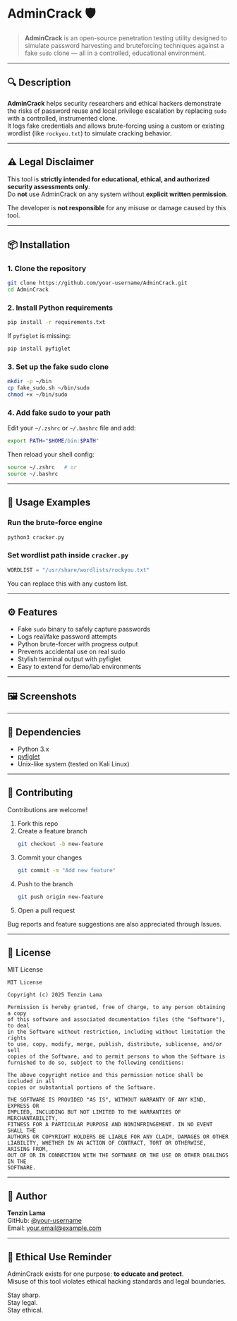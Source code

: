 # AdminCrack 🛡️

&#x20;&#x20;

> **AdminCrack** is an open-source penetration testing utility designed to simulate password harvesting and bruteforcing techniques against a fake `sudo` clone — all in a controlled, educational environment.

---

## 🔍 Description

**AdminCrack** helps security researchers and ethical hackers demonstrate the risks of password reuse and local privilege escalation by replacing `sudo` with a controlled, instrumented clone.\
It logs fake credentials and allows brute-forcing using a custom or existing wordlist (like `rockyou.txt`) to simulate cracking behavior.

---

## ⚠️ Legal Disclaimer

This tool is **strictly intended for educational, ethical, and authorized security assessments only**.\
Do **not** use AdminCrack on any system without **explicit written permission**.

The developer is **not responsible** for any misuse or damage caused by this tool.

---

## 📦 Installation

### 1. Clone the repository

```bash
git clone https://github.com/your-username/AdminCrack.git
cd AdminCrack
```

### 2. Install Python requirements

```bash
pip install -r requirements.txt
```

If `pyfiglet` is missing:

```bash
pip install pyfiglet
```

### 3. Set up the fake sudo clone

```bash
mkdir -p ~/bin
cp fake_sudo.sh ~/bin/sudo
chmod +x ~/bin/sudo
```

### 4. Add fake sudo to your path

Edit your `~/.zshrc` or `~/.bashrc` file and add:

```bash
export PATH="$HOME/bin:$PATH"
```

Then reload your shell config:

```bash
source ~/.zshrc   # or
source ~/.bashrc
```

---

## 🧪 Usage Examples

### Run the brute-force engine

```bash
python3 cracker.py
```

### Set wordlist path inside `cracker.py`

```python
WORDLIST = "/usr/share/wordlists/rockyou.txt"
```

You can replace this with any custom list.

---

## ⚙️ Features

- Fake `sudo` binary to safely capture passwords
- Logs real/fake password attempts
- Python brute-forcer with progress output
- Prevents accidental use on real sudo
- Stylish terminal output with pyfiglet
- Easy to extend for demo/lab environments

---

## 🖼️ Screenshots



---

## 🔗 Dependencies

- Python 3.x
- [pyfiglet](https://pypi.org/project/pyfiglet/)
- Unix-like system (tested on Kali Linux)

---

## 🤝 Contributing

Contributions are welcome!

1. Fork this repo
2. Create a feature branch
   ```bash
   git checkout -b new-feature
   ```
3. Commit your changes
   ```bash
   git commit -m "Add new feature"
   ```
4. Push to the branch
   ```bash
   git push origin new-feature
   ```
5. Open a pull request

Bug reports and feature suggestions are also appreciated through Issues.

---

## 📜 License

MIT License

```
MIT License

Copyright (c) 2025 Tenzin Lama

Permission is hereby granted, free of charge, to any person obtaining a copy
of this software and associated documentation files (the "Software"), to deal
in the Software without restriction, including without limitation the rights
to use, copy, modify, merge, publish, distribute, sublicense, and/or sell
copies of the Software, and to permit persons to whom the Software is
furnished to do so, subject to the following conditions:

The above copyright notice and this permission notice shall be included in all
copies or substantial portions of the Software.

THE SOFTWARE IS PROVIDED "AS IS", WITHOUT WARRANTY OF ANY KIND, EXPRESS OR
IMPLIED, INCLUDING BUT NOT LIMITED TO THE WARRANTIES OF MERCHANTABILITY,
FITNESS FOR A PARTICULAR PURPOSE AND NONINFRINGEMENT. IN NO EVENT SHALL THE
AUTHORS OR COPYRIGHT HOLDERS BE LIABLE FOR ANY CLAIM, DAMAGES OR OTHER
LIABILITY, WHETHER IN AN ACTION OF CONTRACT, TORT OR OTHERWISE, ARISING FROM,
OUT OF OR IN CONNECTION WITH THE SOFTWARE OR THE USE OR OTHER DEALINGS IN THE
SOFTWARE.
```

---

## 👤 Author

**Tenzin Lama**\
GitHub: [@your-username](https://github.com/your-username)\
Email: [your.email@example.com](mailto\:your.email@example.com)

---

## 🧠 Ethical Use Reminder

AdminCrack exists for one purpose: **to educate and protect**.\
Misuse of this tool violates ethical hacking standards and legal boundaries.

Stay sharp.\
Stay legal.\
Stay ethical.

